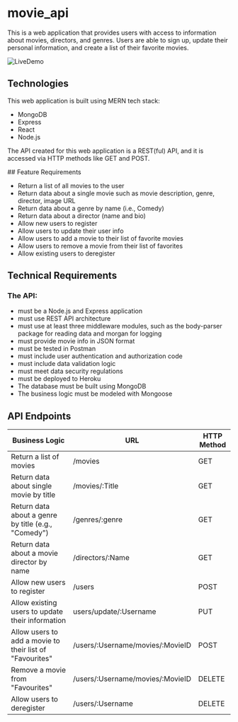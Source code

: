 # movie_api
This is a web application that provides users with access to information about movies, directors, and genres. Users are able to sign up, update their personal information, and create a list of their favorite movies. 

![LiveDemo](https://github.com/elenaharan/movie_api/blob/main/demo/movie-apiLiveDemo.gif)

## Technologies
This web application is built using MERN tech stack: <br>
<ul>
<li>MongoDB</li>
<li>Express</li>
<li>React</li>
<li>Node.js</li>
</ul> 
<p>The API created for this web application is a REST(ful) API, and it is accessed via HTTP methods like GET and POST.</p>
## Feature Requirements
<ul>
<li>Return a list of all movies to the user</li>
<li>Return data about a single movie such as movie description, genre, director, image URL</li>
<li>Return data about a genre by name (i.e., Comedy)</li>
<li>Return data about a director (name and bio)</li>
<li>Allow new users to register</li>
<li>Allow users to update their user info</li>
<li>Allow users to add a movie to their list of favorite movies</li>
<li>Allow users to remove a movie from their list of favorites</li>
<li>Allow existing users to deregister</li>
</ul>

## Technical Requirements
### The API:
<ul>
<li>must be a Node.js and Express application</li>
<li>must use REST API architecture</li>
<li>must use at least three middleware modules, such as the body-parser package for reading data and morgan for logging</li>
<li>must provide movie info in JSON format</li>
<li>must be tested in Postman</li>
<li>must include user authentication and authorization code</li>
<li>must include data validation logic</li>
<li>must meet data security regulations</li>
<li>must be deployed to Heroku</li>
<li>The database must be built using MongoDB</li>
<li>The business logic must be modeled with Mongoose</li>
</ul>

## API Endpoints
<table>
    <thead>
      <tr>
        <th>Business Logic</th>
        <th>URL</th>
        <th>HTTP Method</th>
      </tr>
    </thead>
    <tbody>
      <tr>
        <td>Return a list of movies</td>
        <td>/movies</td>
        <td>GET</td>
      </tr>
      <tr>
        <td>Return data about single movie by title</td>
        <td>/movies/:Title</td>
        <td>GET</td>
      </tr>
      <tr>
       <td>Return data about a genre by title (e.g., "Comedy")</td>
       <td>/genres/:genre</td>
       <td>GET</td>
      </tr>
      <tr>
        <td>Return data about a movie director by name</td>
        <td>/directors/:Name</td>
        <td>GET</td>
      </tr>
      <tr>
        <td>Allow new users to register</td>
        <td>/users</td>
        <td>POST</td>
      </tr>
      <tr>
        <td>Allow existing users to update their information</td>
        <td>users/update/:Username</td>
        <td>PUT</td>
      </tr>
      <tr>
        <td>Allow users to add a movie to their list of "Favourites"</td>
        <td>/users/:Username/movies/:MovieID</td>
        <td>POST</td>
      </tr>
      <tr>
        <td>Remove a movie from "Favourites"</td>
        <td>/users/:Username/movies/:MovieID</td>
        <td>DELETE</td>
      </tr>
      <tr>
        <td>Allow users to deregister</td>
        <td>/users/:Username</td>
        <td>DELETE</td>
      </tr>
    </tbody>
</table>
